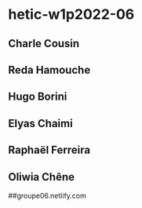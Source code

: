 # hetic-w1p2022-06

## Charle Cousin
## Reda Hamouche
## Hugo Borini
## Elyas Chaimi
## Raphaël Ferreira
## Oliwia Chêne

##groupe06.netlify.com